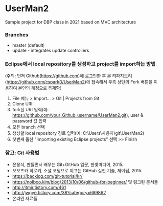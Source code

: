 # UserMan2
Sample project for DBP class in 2021
based on MVC architecture 

### Branches
 
- master (default)
- update - integrates update controllers
  
### Eclipse에서 local repository를 생성하고 project를 import하는 방법 
(주의: 먼저 Github(<https://github.com>)에 로그인한 후 본 리파지토리(<https://github.com/cspark0/UserMan2>)에 접속해서 우측 상단의 Fork 버튼을 이용하여 본인의 계정으로 복제함)

1. File 메뉴 > Import... > Git | Projects from Git 
2. Clone URI 
3. fork된  URI 입력(예: https://github.com/your_Github_username/UserMan2.git), user & password 값 입력 
4. 모든 branch 선택 
5. 생성할 local repository 경로 입력(예: C:\Users\사용자\git\UserMan2) 
6. 첫번째 옵션 "Importing existing Eclipse projects" 선택 >> Finish    


### 참고: Git 사용법 

- 윤웅식, 만들면서 배우는 Git+GitHub 입문, 한빛미디어, 2015.  
- 오오츠카 히로키, 소셜 코딩으로 이끄는 GitHub 실천 기술, 제이펍, 2015.  
- <https://backlog.com/git-tutorial/kr/>  
- <https://nolboo.kim/blog/2013/10/06/github-for-beginner/> 및 링크된 문서들  
- <http://itmir.tistory.com/461>  
- <http://jwgye.tistory.com/38?category=689862>  
- 온라인 자료들
